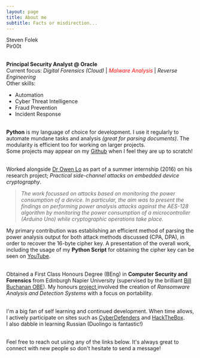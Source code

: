 ```yaml
---
layout: page
title: About me
subtitle: Facts or misdirection...
---
```


<p class="about-text">
<span class="fa fa-user about-icon"></span>
Steven Folek<br>
<span class="fa fa-user-secret about-icon"></span>
Pir00t
</p>


<p class="about-text">
<span class="fa fa-briefcase about-icon"></span>
<br><strong>Principal Security Analyst @ Oracle</strong>
<br>Current focus: <i>Digital Forensics (Cloud)</i> | <i><font color="red">Malware Analysis</font></i> | <i>Reverse Engineering</i><br>Other skills:
 <ul>
  <li>Automation</li>
  <li>Cyber Threat Intelligence</li>
  <li>Fraud Prevention</li>
  <li>Incident Response</li>
</ul> 
</p>

<p class="about-text">
<span class="fa fa-code about-icon"></span>
<br>
<strong>Python</strong> is my language of choice for development. I use it regularly to automate mundane tasks and analysis <i>(great for parsing documents)</i>. The modularity is efficient too for working on larger projects.<br> Some projects may appear on my <a href="https://github.com/Pir00t" target="_blank">Github</a> when I feel they are up to scratch! <br>
</p>

<p class="about-text">
<span class="fa fa-history about-icon"></span>
<br>
Worked alongside <a href="https://www.napier.ac.uk/people/owen-lo" target="_blank"> Dr Owen Lo</a> as part of a summer internship (2016) on his research project; <i>Practical side-channel attacks on embedded device cryptography</i>. <br>
</p>

<blockquote><i>The work focussed on attacks based on monitoring the power consumption of a device. In particular, the aim was to present the findings on performing power analysis attacks against the AES-128 algorithm by monitoring the power consumption of a microcontroller (Arduino Uno) while cryptographic operations take place.</i></blockquote>

My primary contribution was establishing an efficient method of parsing the power analysis output for both attack methods discussed (CPA, DPA), in order to recover the 16-byte cipher key. A presentation of the overall work, including the usage of my <strong>Python Script</strong> for obtaining the cipher key can be seen on <a href="https://www.youtube.com/watch?v=7D-Hr4Nw0T4" target="_blank">YouTube</a>.



<p class="about-text">
<span class="fa fa-graduation-cap about-icon"></span>
<br>
Obtained a First Class Honours Degree (BEng) in <strong>Computer Security and Forensics</strong> from Edinburgh Napier University (supervised by the brilliant
<a href="https://www.napier.ac.uk/people/bill-buchanan" target="_blank">Bill Buchanan OBE</a>). My honours <a href="http://www.iidi.napier.ac.uk/c/publications/publicationid/13388150" target="_blank">project </a> involved the creation of <i>Ransomware Analysis and Detection Systems</i> with a focus on portability.
</p>

<p class="about-text">
<span class="fa fa-heart about-icon"></span>
<br>
I'm a big fan of self learning and continued development. When time allows, I actively participate on sites such as <a href="https://cyberdefenders.org/" target="_blank">CyberDefenders</a> and <a href="https://www.hackthebox.eu/" target="_blank">HackTheBox</a>. <br>I also dabble in learning Russian (Duolingo is fantastic!)
</p>

<p class="about-text">
<span class="fa fa-connectdevelop about-icon"></span>
<br>
Feel free to reach out using any of the links below. It's always great to connect with new people so don't hesitate to send a message!
</p>